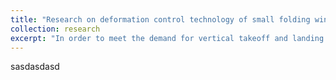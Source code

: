 ```yaml
---
title: "Research on deformation control technology of small folding wing VTOL UAV"
collection: research
excerpt: "In order to meet the demand for vertical takeoff and landing in narrow spaces, the objective of this project is to develop a foldable-wing vertical takeoff and landing (VTOL) unmanned aerial vehicle (UAV) and complete the full modal flight test. <br/><img src='/images/500x300.png'>"
---
```


sasdasdasd
